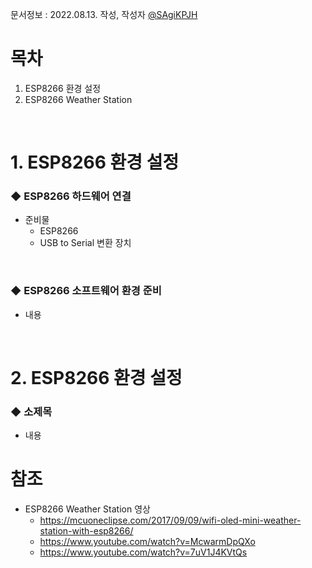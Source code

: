 문서정보 : 2022.08.13. 작성, 작성자 [@SAgiKPJH](https://github.com/SAgiKPJH)

# 목차
1. ESP8266 환경 설정
2. ESP8266 Weather Station

<br>

# **1. ESP8266 환경 설정**


### ◆ ESP8266 하드웨어 연결
- 준비물
  - ESP8266
  - USB to Serial 변환 장치
 
<br>


### ◆ ESP8266 소프트웨어 환경 준비
 - 내용
 
<br>

# **2. ESP8266 환경 설정**

### ◆ 소제목
- 내용


# 참조
- ESP8266 Weather Station 영상
  - https://mcuoneclipse.com/2017/09/09/wifi-oled-mini-weather-station-with-esp8266/
  - https://www.youtube.com/watch?v=McwarmDpQXo
  - https://www.youtube.com/watch?v=7uV1J4KVtQs
